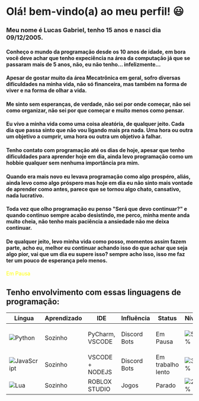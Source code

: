 # Olá! bem-vindo(a) ao meu perfil! :smiley:

### Meu nome é **Lucas Gabriel**, tenho 15 anos e nasci dia 09/12/2005.

#### Conheço o mundo da programação desde os 10 anos de idade, em bora você deve achar que tenho expeciência na área da computação já que se passaram mais de 5 anos, não, eu não tenho... infelizmente...
#### Apesar de gostar muito da área Mecatrônica em geral, sofro diversas dificuldades na minha vida, não só financeira, mas também na forma de viver e na forma de olhar a vida.
#### Me sinto sem esperanças, de verdade, não sei por onde começar, não sei como organizar, não sei por que começar e muito menos como pensar.
#### Eu vivo a minha vida como uma coisa aleatória, de qualquer jeito. Cada dia que passa sinto que não vou ligando mais pra nada. Uma hora ou outra um objetivo a cumprir, uma hora ou outra um objetivo à falhar.

#### Tenho contato com programação até os dias de hoje, apesar que tenho dificuldades para aprender hoje em dia, ainda levo programação como um hobbie qualquer sem nenhuma importância pra mim.
#### Quando era mais novo eu levava programação como algo prospéro, aliás, ainda levo como algo próspero mas hoje em dia eu não sinto mais vontade de aprender como antes, parece que se tornou algo chato, cansativo, nada lucrativo.
#### Toda vez que olho programação eu penso "Será que devo continuar?" e quando continuo sempre acabo desistindo, me perco, minha mente anda muito cheia, não tenho mais paciência a ansiedade não me deixa continuar.

#### De qualquer jeito, levo minha vida como posso, momentos assim fazem parte, acho eu, melhor eu continuar achando isso do que achar que seja algo pior, vai que um dia eu supere isso? sempre acho isso, isso me faz ter um pouco de esperança pelo menos.
<p style="color: yellow;">Em Pausa</p>

## Tenho envolvimento com essas linguagens de programação:

Língua | Aprendizado | IDE | Influência | Status | Nível
------ | ----------- | --- | ---------- | ------ | -----
![Python](https://upload.wikimedia.org/wikipedia/commons/thumb/0/0a/Python.svg/50px-Python.svg.png) | Sozinho | PyCharm, VSCODE | Discord Bots | <p styles="color: yellow;">Em Pausa</p> | ![57%](https://progress-bar.dev/57/?suffix=%)
![JavaScript](https://upload.wikimedia.org/wikipedia/commons/thumb/9/99/Unofficial_JavaScript_logo_2.svg/50px-Unofficial_JavaScript_logo_2.svg.png) | Sozinho | VSCODE + NODEJS | Discord Bots | Em trabalho lento | ![34%](https://progress-bar.dev/34/?suffix=%)
![Lua](https://upload.wikimedia.org/wikipedia/commons/thumb/c/cf/Lua-Logo.svg/50px-Lua-Logo.svg.png) | Sozinho | ROBLOX STUDIO | Jogos | Parado | ![23%](https://progress-bar.dev/23/?suffix=%)
